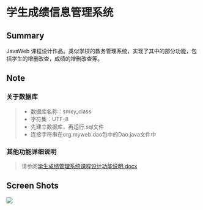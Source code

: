 # 学生成绩信息管理系统

## Summary
JavaWeb 课程设计作品。类似学校的教务管理系统，实现了其中的部分功能，包括学生的增删改查，成绩的增删改查等。

## Note

### 关于数据库
> * 数据库名称：smxy_class
> * 字符集：UTF-8
> * 先建立数据库，再运行.sql文件
> * 连接字符串在org.myweb.dao包中的Dao.java文件中

### 其他功能详细说明
> 请参阅[学生成绩管理系统课程设计功能说明.docx](https://github.com/mgsky1/CampusScoreManager/raw/master/docs/%E5%AD%A6%E7%94%9F%E6%88%90%E7%BB%A9%E7%AE%A1%E7%90%86%E7%B3%BB%E7%BB%9F%E8%AF%BE%E7%A8%8B%E8%AE%BE%E8%AE%A1%E5%8A%9F%E8%83%BD%E8%AF%B4%E6%98%8E.docx)

## Screen Shots
![](http://xxx.fishc.com/album/201804/08/161144n505rdriww2dr645.png)
